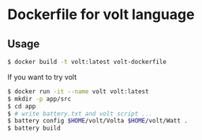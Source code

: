 # Dockerfile for volt language

## Usage

```bash
$ docker build -t volt:latest volt-dockerfile
```

If you want to try volt

```bash
$ docker run -it --name volt volt:latest
$ mkdir -p app/src
$ cd app
$ # write battery.txt and volt script ...
$ battery config $HOME/volt/Volta $HOME/volt/Watt .
$ battery build
```
